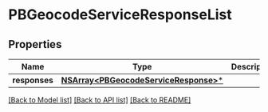 # PBGeocodeServiceResponseList

## Properties
Name | Type | Description | Notes
------------ | ------------- | ------------- | -------------
**responses** | [**NSArray&lt;PBGeocodeServiceResponse&gt;***](PBGeocodeServiceResponse.md) |  | [optional] 

[[Back to Model list]](../README.md#documentation-for-models) [[Back to API list]](../README.md#documentation-for-api-endpoints) [[Back to README]](../README.md)


